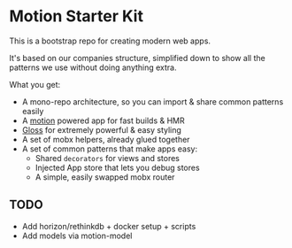 # Motion Starter Kit

This is a bootstrap repo for creating modern web apps.

It's based on our companies structure, simplified down to show all the
patterns we use without doing anything extra.

What you get:

- A mono-repo architecture, so you can import & share common patterns easily
- A [motion](https://github.com/motion/motion) powered app for fast builds & HMR
- [Gloss](https://github.com/motion/gloss) for extremely powerful & easy styling
- A set of mobx helpers, already glued together
- A set of common patterns that make apps easy:
  - Shared `decorators` for views and stores
  - Injected App store that lets you debug stores
  - A simple, easily swapped mobx router

## TODO

- Add horizon/rethinkdb + docker setup + scripts
- Add models via motion-model
